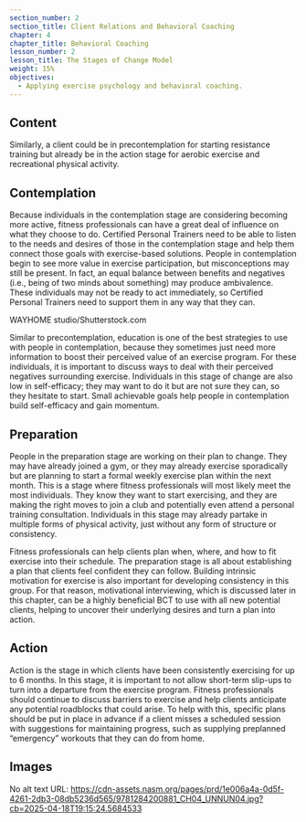 ```yaml
---
section_number: 2
section_title: Client Relations and Behavioral Coaching
chapter: 4
chapter_title: Behavioral Coaching
lesson_number: 2
lesson_title: The Stages of Change Model
weight: 15%
objectives:
  - Applying exercise psychology and behavioral coaching.
---
```


## Content
Similarly, a client could be in precontemplation for starting resistance training but already be in the action stage for aerobic exercise and recreational physical activity.

## Contemplation

Because individuals in the contemplation stage are considering becoming more active, fitness professionals can have a great deal of influence on what they choose to do. Certified Personal Trainers need to be able to listen to the needs and desires of those in the contemplation stage and help them connect those goals with exercise-based solutions. People in contemplation begin to see more value in exercise participation, but misconceptions may still be present. In fact, an equal balance between benefits and negatives (i.e., being of two minds about something) may produce ambivalence. These individuals may not be ready to act immediately, so Certified Personal Trainers need to support them in any way that they can.

WAYHOME studio/Shutterstock.com

Similar to precontemplation, education is one of the best strategies to use with people in contemplation, because they sometimes just need more information to boost their perceived value of an exercise program. For these individuals, it is important to discuss ways to deal with their perceived negatives surrounding exercise. Individuals in this stage of change are also low in self-efficacy; they may want to do it but are not sure they can, so they hesitate to start. Small achievable goals help people in contemplation build self-efficacy and gain momentum.

## Preparation

People in the preparation stage are working on their plan to change. They may have already joined a gym, or they may already exercise sporadically but are planning to start a formal weekly exercise plan within the next month. This is a stage where fitness professionals will most likely meet the most individuals. They know they want to start exercising, and they are making the right moves to join a club and potentially even attend a personal training consultation. Individuals in this stage may already partake in multiple forms of physical activity, just without any form of structure or consistency.

Fitness professionals can help clients plan when, where, and how to fit exercise into their schedule. The preparation stage is all about establishing a plan that clients feel confident they can follow. Building intrinsic motivation for exercise is also important for developing consistency in this group. For that reason, motivational interviewing, which is discussed later in this chapter, can be a highly beneficial BCT to use with all new potential clients, helping to uncover their underlying desires and turn a plan into action.

## Action

Action is the stage in which clients have been consistently exercising for up to 6 months. In this stage, it is important to not allow short-term slip-ups to turn into a departure from the exercise program. Fitness professionals should continue to discuss barriers to exercise and help clients anticipate any potential roadblocks that could arise. To help with this, specific plans should be put in place in advance if a client misses a scheduled session with suggestions for maintaining progress, such as supplying preplanned “emergency” workouts that they can do from home.

## Images

No alt text
URL: https://cdn-assets.nasm.org/pages/prd/1e006a4a-0d5f-4261-2db3-08db5236d565/9781284200881_CH04_UNNUN04.jpg?cb=2025-04-18T19:15:24.5684533